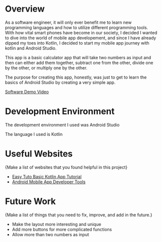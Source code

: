 # Overview

As a software engineer, it will only ever benefit me to learn new programming languages and how to utilize different programming tools. With how vital smart phones have become in our society, I decided I wanted to dive into the world of mobile app developement, and since I have already dipped my toes into Kotlin, I decided to start my mobile app journey with kotlin and Android Studio.

This app is a basic calculator app that will take two numbers as input and then can either add them together, subtract one from the other, divide one by the other, or multiply one by the other.

The purpose for creating this app, honestly, was just to get to learn the basics of Android Studio by creating a very simple app.

[Software Demo Video](http://youtube.link.goes.here)

# Development Environment

The development environment I used was Android Studio

The language I used is Kotlin

# Useful Websites

{Make a list of websites that you found helpful in this project}
* [Easy Tuto Basic Kotlin App Tutorial](https://www.youtube.com/watch?v=XLt_moCoauw)
* [Android Mobile App Developer Tools](https://developer.android.com/)

# Future Work

{Make a list of things that you need to fix, improve, and add in the future.}
* Make the layout more interesting and unique
* Add more buttons for more complicated functions
* Allow more than two numbers as input
